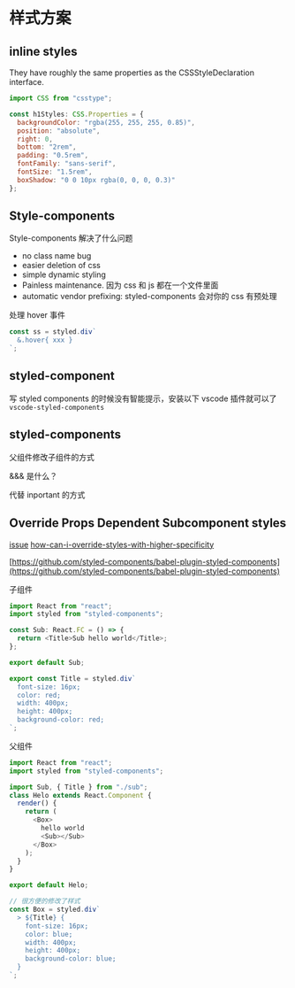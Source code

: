 # 样式方案

## inline styles

They have roughly the same properties as the CSSStyleDeclaration interface.

```js
import CSS from "csstype";

const h1Styles: CSS.Properties = {
  backgroundColor: "rgba(255, 255, 255, 0.85)",
  position: "absolute",
  right: 0,
  bottom: "2rem",
  padding: "0.5rem",
  fontFamily: "sans-serif",
  fontSize: "1.5rem",
  boxShadow: "0 0 10px rgba(0, 0, 0, 0.3)"
};
```

## Style-components

Style-components 解决了什么问题

- no class name bug
- easier deletion of css
- simple dynamic styling
- Painless maintenance. 因为 css 和 js 都在一个文件里面
- automatic vendor prefixing: styled-components 会对你的 css 有预处理

处理 hover 事件

```js
const ss = styled.div`
  &.hover{ xxx }
`;
```

## styled-component

写 styled components 的时候没有智能提示，安装以下 vscode 插件就可以了 `vscode-styled-components`

## styled-components

父组件修改子组件的方式

&&& 是什么？

代替 inportant 的方式

## Override Props Dependent Subcomponent styles

[issue](https://github.com/styled-components/styled-components/issues/330)
[how-can-i-override-styles-with-higher-specificity](https://styled-components.com/docs/faqs#how-can-i-override-styles-with-higher-specificity)

[https://github.com/styled-components/babel-plugin-styled-components](https://github.com/styled-components/babel-plugin-styled-components)

子组件

```js
import React from "react";
import styled from "styled-components";

const Sub: React.FC = () => {
  return <Title>Sub hello world</Title>;
};

export default Sub;

export const Title = styled.div`
  font-size: 16px;
  color: red;
  width: 400px;
  height: 400px;
  background-color: red;
`;
```

父组件

```js
import React from "react";
import styled from "styled-components";

import Sub, { Title } from "./sub";
class Helo extends React.Component {
  render() {
    return (
      <Box>
        hello world
        <Sub></Sub>
      </Box>
    );
  }
}

export default Helo;

// 很方便的修改了样式
const Box = styled.div`
  > ${Title} {
    font-size: 16px;
    color: blue;
    width: 400px;
    height: 400px;
    background-color: blue;
  }
`;
```

